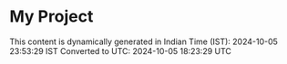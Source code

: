 # My Project

This content is dynamically generated in Indian Time (IST): 2024-10-05 23:53:29 IST
Converted to UTC: 2024-10-05 18:23:29 UTC
